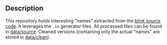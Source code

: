## Description

This repository holds interesting "names" extracted from the [blink source code][1]. It leverages the `.in` generator files. All processed files can be found in [data/source][2]. Cleaned versions (containing only the actual "names" are stored in [data/clean][3]).

[1]: https://chromium.googlesource.com/chromium/blink
[2]: https://github.com/bayotop/chrome-names/blob/master/data/source/
[3]: https://github.com/bayotop/chrome-names/blob/master/data/clean/
